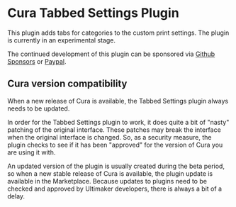 # Cura Tabbed Settings Plugin

This plugin adds tabs for categories to the custom print settings.
The plugin is currently in an experimental stage.

The continued development of this plugin can be sponsored via [Github Sponsors](https://github.com/sponsors/fieldofview) or [Paypal](https://www.paypal.me/fieldofview).

## Cura version compatibility

When a new release of Cura is available, the Tabbed Settings plugin always needs to be updated.

In order for the Tabbed Settings plugin to work, it does quite a bit of "nasty" patching of the original interface. These patches may break the interface when the original interface is changed. So, as a security measure, the plugin checks to see if it has been "approved" for the version of Cura you are using it with.

An updated version of the plugin is usually created during the beta period, so when a new stable release of Cura is available, the plugin update is available in the Marketplace. Because updates to plugins need to be checked and approved by Ultimaker developers, there is always a bit of a delay.
